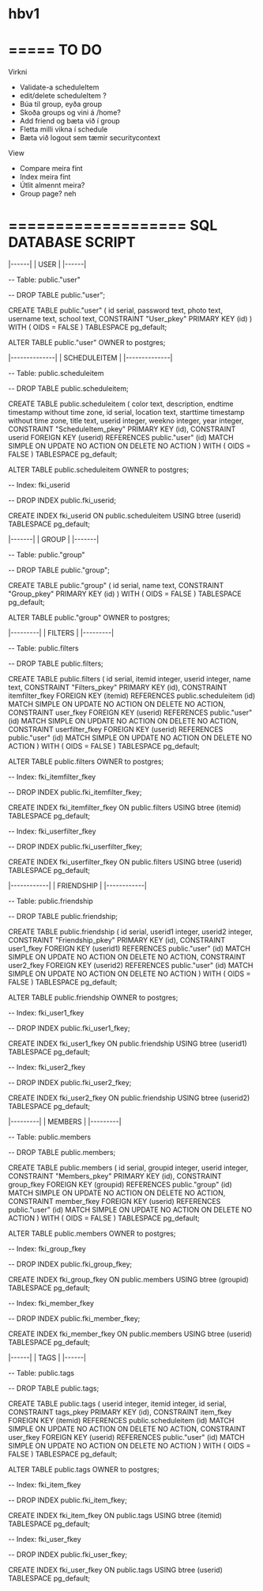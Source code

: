 # hbv1

=====
TO DO
=====
Virkni
 - Validate-a scheduleItem
 - edit/delete scheduleItem ?
 - Búa til group, eyða group
 - Skoða groups og vini á /home?
 - Add friend og bæta við í group
 - Fletta milli vikna í schedule
 - Bæta við logout sem tæmir securitycontext

View
 - Compare meira fínt
 - Index meira fínt
 - Útlit almennt meira?
 - Group page? neh




===================
SQL DATABASE SCRIPT
===================

|------|
| USER |
|------|

-- Table: public."user"

-- DROP TABLE public."user";

CREATE TABLE public."user"
(
    id serial,
    password text,
    photo text,
    username text,
    school text,
    CONSTRAINT "User_pkey" PRIMARY KEY (id)
)
WITH (
    OIDS = FALSE
)
TABLESPACE pg_default;

ALTER TABLE public."user"
    OWNER to postgres;

|--------------|
| SCHEDULEITEM |
|--------------|

-- Table: public.scheduleitem

-- DROP TABLE public.scheduleitem;

CREATE TABLE public.scheduleitem
(
    color text,
    description,
    endtime timestamp without time zone,
    id serial,
    location text,
    starttime timestamp without time zone,
    title text,
    userid integer,
    weekno integer,
    year integer,
    CONSTRAINT "ScheduleItem_pkey" PRIMARY KEY (id),
    CONSTRAINT userid FOREIGN KEY (userid)
        REFERENCES public."user" (id) MATCH SIMPLE
        ON UPDATE NO ACTION
        ON DELETE NO ACTION
)
WITH (
    OIDS = FALSE
)
TABLESPACE pg_default;

ALTER TABLE public.scheduleitem
    OWNER to postgres;

-- Index: fki_userid

-- DROP INDEX public.fki_userid;

CREATE INDEX fki_userid
    ON public.scheduleitem USING btree
    (userid)
    TABLESPACE pg_default;

|-------|
| GROUP |
|-------|

-- Table: public."group"

-- DROP TABLE public."group";

CREATE TABLE public."group"
(
    id serial,
    name text,
    CONSTRAINT "Group_pkey" PRIMARY KEY (id)
)
WITH (
    OIDS = FALSE
)
TABLESPACE pg_default;

ALTER TABLE public."group"
    OWNER to postgres;



|---------|
| FILTERS |
|---------|

-- Table: public.filters

-- DROP TABLE public.filters;

CREATE TABLE public.filters
(
    id serial,
    itemid integer,
    userid integer,
    name text,
    CONSTRAINT "Filters_pkey" PRIMARY KEY (id),
    CONSTRAINT itemfilter_fkey FOREIGN KEY (itemid)
        REFERENCES public.scheduleitem (id) MATCH SIMPLE
        ON UPDATE NO ACTION
        ON DELETE NO ACTION,
    CONSTRAINT user_fkey FOREIGN KEY (userid)
        REFERENCES public."user" (id) MATCH SIMPLE
        ON UPDATE NO ACTION
        ON DELETE NO ACTION,
    CONSTRAINT userfilter_fkey FOREIGN KEY (userid)
        REFERENCES public."user" (id) MATCH SIMPLE
        ON UPDATE NO ACTION
        ON DELETE NO ACTION
)
WITH (
    OIDS = FALSE
)
TABLESPACE pg_default;

ALTER TABLE public.filters
    OWNER to postgres;

-- Index: fki_itemfilter_fkey

-- DROP INDEX public.fki_itemfilter_fkey;

CREATE INDEX fki_itemfilter_fkey
    ON public.filters USING btree
    (itemid)
    TABLESPACE pg_default;

-- Index: fki_userfilter_fkey

-- DROP INDEX public.fki_userfilter_fkey;

CREATE INDEX fki_userfilter_fkey
    ON public.filters USING btree
    (userid)
    TABLESPACE pg_default;

|------------|
| FRIENDSHIP |
|------------|

-- Table: public.friendship

-- DROP TABLE public.friendship;

CREATE TABLE public.friendship
(
    id serial,
    userid1 integer,
    userid2 integer,
    CONSTRAINT "Friendship_pkey" PRIMARY KEY (id),
    CONSTRAINT user1_fkey FOREIGN KEY (userid1)
        REFERENCES public."user" (id) MATCH SIMPLE
        ON UPDATE NO ACTION
        ON DELETE NO ACTION,
    CONSTRAINT user2_fkey FOREIGN KEY (userid2)
        REFERENCES public."user" (id) MATCH SIMPLE
        ON UPDATE NO ACTION
        ON DELETE NO ACTION
)
WITH (
    OIDS = FALSE
)
TABLESPACE pg_default;

ALTER TABLE public.friendship
    OWNER to postgres;

-- Index: fki_user1_fkey

-- DROP INDEX public.fki_user1_fkey;

CREATE INDEX fki_user1_fkey
    ON public.friendship USING btree
    (userid1)
    TABLESPACE pg_default;

-- Index: fki_user2_fkey

-- DROP INDEX public.fki_user2_fkey;

CREATE INDEX fki_user2_fkey
    ON public.friendship USING btree
    (userid2)
    TABLESPACE pg_default;

|---------|
| MEMBERS |
|---------|

-- Table: public.members

-- DROP TABLE public.members;

CREATE TABLE public.members
(
    id serial,
    groupid integer,
    userid integer,
    CONSTRAINT "Members_pkey" PRIMARY KEY (id),
    CONSTRAINT group_fkey FOREIGN KEY (groupid)
        REFERENCES public."group" (id) MATCH SIMPLE
        ON UPDATE NO ACTION
        ON DELETE NO ACTION,
    CONSTRAINT member_fkey FOREIGN KEY (userid)
        REFERENCES public."user" (id) MATCH SIMPLE
        ON UPDATE NO ACTION
        ON DELETE NO ACTION
)
WITH (
    OIDS = FALSE
)
TABLESPACE pg_default;

ALTER TABLE public.members
    OWNER to postgres;

-- Index: fki_group_fkey

-- DROP INDEX public.fki_group_fkey;

CREATE INDEX fki_group_fkey
    ON public.members USING btree
    (groupid)
    TABLESPACE pg_default;

-- Index: fki_member_fkey

-- DROP INDEX public.fki_member_fkey;

CREATE INDEX fki_member_fkey
    ON public.members USING btree
    (userid)
    TABLESPACE pg_default;

|------|
| TAGS |
|------|

-- Table: public.tags

-- DROP TABLE public.tags;

CREATE TABLE public.tags
(
    userid integer,
    itemid integer,
    id serial,
    CONSTRAINT tags_pkey PRIMARY KEY (id),
    CONSTRAINT item_fkey FOREIGN KEY (itemid)
        REFERENCES public.scheduleitem (id) MATCH SIMPLE
        ON UPDATE NO ACTION
        ON DELETE NO ACTION,
    CONSTRAINT user_fkey FOREIGN KEY (userid)
        REFERENCES public."user" (id) MATCH SIMPLE
        ON UPDATE NO ACTION
        ON DELETE NO ACTION
)
WITH (
    OIDS = FALSE
)
TABLESPACE pg_default;

ALTER TABLE public.tags
    OWNER to postgres;

-- Index: fki_item_fkey

-- DROP INDEX public.fki_item_fkey;

CREATE INDEX fki_item_fkey
    ON public.tags USING btree
    (itemid)
    TABLESPACE pg_default;

-- Index: fki_user_fkey

-- DROP INDEX public.fki_user_fkey;

CREATE INDEX fki_user_fkey
    ON public.tags USING btree
    (userid)
    TABLESPACE pg_default;